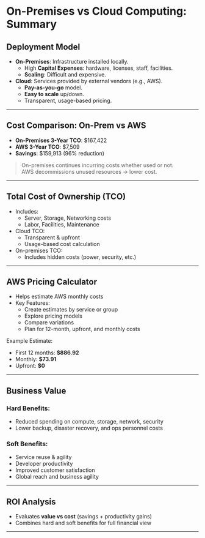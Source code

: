 # On-Premises vs Cloud Computing: Summary

## Deployment Model

- **On-Premises**: Infrastructure installed locally.
  - High **Capital Expenses**: hardware, licenses, staff, facilities.
  - **Scaling**: Difficult and expensive.
- **Cloud**: Services provided by external vendors (e.g., AWS).
  - **Pay-as-you-go** model.
  - **Easy to scale** up/down.
  - Transparent, usage-based pricing.

---

## Cost Comparison: On-Prem vs AWS

- **On-Premises 3-Year TCO**: $167,422
- **AWS 3-Year TCO**: $7,509
- **Savings**: $159,913 (96% reduction)

> On-premises continues incurring costs whether used or not.  
> AWS decommissions unused resources → lower cost.

---

## Total Cost of Ownership (TCO)

- Includes:
  - Server, Storage, Networking costs
  - Labor, Facilities, Maintenance
- Cloud TCO:
  - Transparent & upfront
  - Usage-based cost calculation
- On-premises TCO:
  - Includes hidden costs (power, security, etc.)

---

## AWS Pricing Calculator

- Helps estimate AWS monthly costs
- Key Features:
  - Create estimates by service or group
  - Explore pricing models
  - Compare variations
  - Plan for 12-month, upfront, and monthly costs

Example Estimate:

- First 12 months: **$886.92**
- Monthly: **$73.91**
- Upfront: **$0**

---

## Business Value

### Hard Benefits:

- Reduced spending on compute, storage, network, security
- Lower backup, disaster recovery, and ops personnel costs

### Soft Benefits:

- Service reuse & agility
- Developer productivity
- Improved customer satisfaction
- Global reach and business agility

---

## ROI Analysis

- Evaluates **value vs cost** (savings + productivity gains)
- Combines hard and soft benefits for full financial view

---
